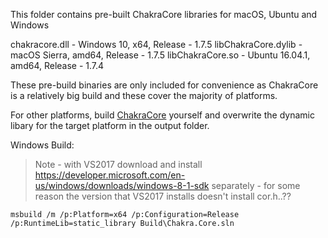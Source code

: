 This folder contains pre-built ChakraCore libraries for macOS, Ubuntu and Windows

chakracore.dll - Windows 10, x64, Release - 1.7.5
libChakraCore.dylib - macOS Sierra, amd64, Release - 1.7.5
libChakraCore.so - Ubuntu 16.04.1, amd64, Release - 1.7.4


These pre-build binaries are only included for convenience as ChakraCore is a relatively big build and these cover the majority of platforms.

For other platforms, build [ChakraCore](https://github.com/microsoft/chakracore/) yourself and overwrite the dynamic libary for the target platform in the output folder.


Windows Build:

> Note - with VS2017 download and install https://developer.microsoft.com/en-us/windows/downloads/windows-8-1-sdk separately - for some reason the version that VS2017 installs doesn't install cor.h..??

```
msbuild /m /p:Platform=x64 /p:Configuration=Release /p:RuntimeLib=static_library Build\Chakra.Core.sln
```
